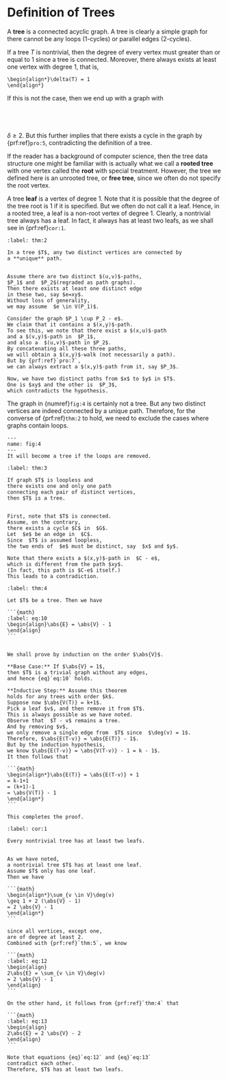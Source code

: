 
```{index} tree
```
# Definition of Trees

A **tree** is a connected acyclic graph.
A tree is clearly a simple graph for there cannot be any loops (1-cycles)
or parallel edges (2-cycles).

If a tree $T$ is nontrivial, then the degree of every vertex
must greater than or equal to 1 since a tree is connected.
Moreover, there always exists at least one vertex with degree 1,
that is,

```{math}
\begin{align*}\delta(T) = 1
\end{align*}
```

If this is not the case, then we end up with a graph with

```{index} rooted tree
```

```{index} root of a tree
```

```{index} free tree
```

```{index} leaf
```
$\delta \geq 2$.
But this further implies that there exists a cycle
in the graph by {prf:ref}`pro:5`,
contradicting the definition of a tree.

If the reader has a background of computer science,
then the tree data structure one might be familiar with
is actually what we call a **rooted tree**
with one vertex called the **root**
with special treatment.
However, the tree we defined here is an unrooted tree,
or **free tree**,
since we often do not specify the root vertex.

A tree **leaf** is a vertex of degree 1.
Note that it is possible that the degree of the tree root is 1
if it is specified.
But we often do not call it a leaf.
Hence, in a rooted tree, a leaf is a non-root vertex of degree 1.
Clearly, a nontrivial tree always has a leaf.
In fact, it always has at least two leafs,
as we shall see in {prf:ref}`cor:1`.




````{prf:theorem}
:label: thm:2

In a tree $T$, any two distinct vertices are connected by
a **unique** path.

````

````{prf:proof}

Assume there are two distinct $(u,v)$-paths,
$P_1$ and  $P_2$(regraded as path graphs).
Then there exists at least one distinct edge
in these two, say $e=xy$.
Without loss of generality,
we may assume  $e \in V(P_1)$.

Consider the graph $P_1 \cup P_2 - e$.
We claim that it contains a $(x,y)$-path.
To see this, we note that there exist a $(x,u)$-path
and a $(v,y)$-path in  $P_1$,
and also a  $(u,v)$-path in $P_2$.
By concatenating all these three paths,
we will obtain a $(x,y)$-walk (not necessarily a path).
But by {prf:ref}`pro:7`,
we can always extract a $(x,y)$-path from it, say $P_3$.

Now, we have two distinct paths from $x$ to $y$ in $T$.
One is $xy$ and the other is  $P_3$,
which contradicts the hypothesis.

````

The graph in {numref}`fig:4` is certainly not a tree.
But any two distinct vertices are indeed connected by
a unique path.
Therefore, for the converse of {prf:ref}`thm:2` to hold,
we need to exclude the cases where graphs contain loops.


```{figure} /figures/g-004.png
---
name: fig:4
---
It will become a tree if the loops are removed.

```

````{prf:theorem}
:label: thm:3

If graph $T$ is loopless and
there exists one and only one path
connecting each pair of distinct vertices,
then $T$ is a tree.

````

````{prf:proof}

First, note that $T$ is connected.
Assume, on the contrary,
there exists a cycle $C$ in  $G$.
Let  $e$ be an edge in  $C$.
Since  $T$ is assumed loopless,
the two ends of  $e$ must be distinct, say  $x$ and $y$.

Note that there exists a $(x,y)$-path in  $C - e$,
which is different from the path $xy$.
(In fact, this path is $C-e$ itself.)
This leads to a contradiction.

````

````{prf:theorem}
:label: thm:4

Let $T$ be a tree. Then we have

```{math}
:label: eq:10
\begin{align}\abs{E} = \abs{V} - 1
\end{align}
```

````

````{prf:proof}

We shall prove by induction on the order $\abs{V}$.

**Base Case:** If $\abs{V} = 1$,
then $T$ is a trivial graph without any edges,
and hence {eq}`eq:10` holds.

**Inductive Step:** Assume this theorem
holds for any trees with order $k$.
Suppose now $\abs{V(T)} = k+1$.
Pick a leaf $v$, and then remove it from $T$.
This is always possible as we have noted.
Observe that  $T - v$ remains a tree.
And by removing $v$,
we only remove a single edge from  $T$ since  $\deg(v) = 1$.
Therefore, $\abs{E(T-v)} = \abs{E(T)} - 1$.
But by the induction hypothesis,
we know $\abs{E(T-v)} = \abs{V(T-v)} - 1 = k - 1$.
It then follows that

```{math}
\begin{align*}\abs{E(T)} = \abs{E(T-v)} + 1
= k-1+1
= (k+1)-1
= \abs{V(T)} - 1
\end{align*}
```

This completes the proof.

````

````{prf:corollary}
:label: cor:1

Every nontrivial tree has at least two leafs.

````

````{prf:proof}

As we have noted,
a nontrivial tree $T$ has at least one leaf.
Assume $T$ only has one leaf.
Then we have

```{math}
\begin{align*}\sum_{v \in V}\deg(v)
\geq 1 + 2 (\abs{V} - 1)
= 2 \abs{V} - 1
\end{align*}
```

since all vertices, except one,
are of degree at least 2.
Combined with {prf:ref}`thm:5`, we know

```{math}
:label: eq:12
\begin{align}
2\abs{E} = \sum_{v \in V}\deg(v)
= 2 \abs{V} - 1
\end{align}
```

On the other hand, it follows from {prf:ref}`thm:4` that

```{math}
:label: eq:13
\begin{align}
2\abs{E} = 2 \abs{V} - 2
\end{align}
```

Note that equations {eq}`eq:12` and {eq}`eq:13`
contradict each other.
Therefore, $T$ has at least two leafs.

````
